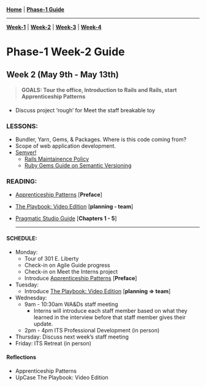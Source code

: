 **[Home](../README.md)** | **[Phase-1 Guide](../README.md)**
___
**[Week-1](../week-1/README.md)** | **[Week-2](../week-2/README.md)** | **[Week-3](../week-3/README.md)** | **[Week-4](../week-4/README.md)**
# Phase-1 Week-2 Guide

  ## Week 2 (May 9th - May 13th) 
  > #### GOALS: Tour the office, Introduction to Rails and Rails, start Apprenticeship Patterns
  - Discuss project ‘rough’ for  Meet the staff breakable toy 

### LESSONS:
- Bundler, Yarn, Gems, & Packages. Where is this code coming from?
- Scope of web application development. 
- [Semver!](https://semver.org)
  - [Rails Maintainence Policy](https://guides.rubyonrails.org/maintenance_policy.html)
  - [Ruby Gems Guide on Semantic Versioning](https://guides.rubygems.org/patterns/#semantic-versioning)
### READING: 
- [Apprenticeship Patterns](https://www.oreilly.com/library/view/apprenticeship-patterns/9780596806842/ch01.html) [**Preface**]
- [The Playbook: Video Edition](https://thoughtbot.com/upcase/the-playbook-video-edition) [**planning - team**]
- [Pragmatic Studio Guide](https://pragprog.com/titles/rails7/agile-web-development-with-rails-7/)  [**Chapters 1 - 5**]
  
  --- 

#### SCHEDULE: 
- Monday: 
  - Tour of 301 E. Liberty
  - Check-in on Agile Guide progress
  - Check-in on Meet the Interns project
  - Introduce [Apprenticeship Patterns](https://www.oreilly.com/library/view/apprenticeship-patterns/9780596806842/ch01.html) [**Preface**] 
- Tuesday: 
  - Introduce [The Playbook: Video Edition](https://thoughtbot.com/upcase/the-playbook-video-edition) [**planning => team**] 
- Wednesday:
  - 9am - 10:30am WA&Ds staff meeting
    - Interns will introduce each staff member based on what they learned in the interview before that staff member gives their update.
  - 2pm - 4pm ITS Professional Development (in person)
- Thursday: Discuss next week’s staff meeting
- Friday: ITS Retreat (in person) 

#### Reflections
- Apprenticeship Patterns
- UpCase The Playbook: Video Edition
